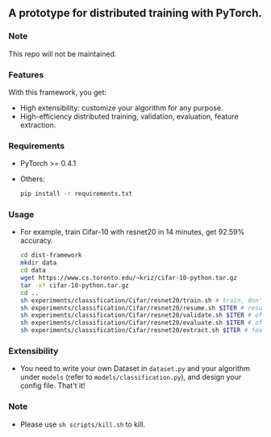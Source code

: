 ## A prototype for distributed training with PyTorch.

### Note
This repo will not be maintained.

### Features

With this framework, you get:

* High extensibility: customize your algorithm for any purpose.
* High-efficiency distributed training, validation, evaluation, feature extraction.

### Requirements

* PyTorch >= 0.4.1
* Others:

    ```sh
    pip install -r requirements.txt
    ```

### Usage

* For example, train Cifar-10 with resnet20 in 14 minutes, get 92.59% accuracy.

    ```sh
    cd dist-framework
    mkdir data
    cd data
    wget https://www.cs.toronto.edu/~kriz/cifar-10-python.tar.gz
    tar -xf cifar-10-python.tar.gz
    cd ..
    sh experiments/classification/Cifar/resnet20/train.sh # train, don't forget to open tensorboard for visualization
    sh experiments/classification/Cifar/resnet20/resume.sh $ITER # resume from iteration $ITER
    sh experiments/classification/Cifar/resnet20/validate.sh $ITER # offline validation
    sh experiments/classification/Cifar/resnet20/evaluate.sh $ITER # offline evaluation
    sh experiments/classification/Cifar/resnet20/extract.sh $ITER # feature extraction
    ```

### Extensibility

* You need to write your own Dataset in `dataset.py` and your algorithm under `models` (refer to `models/classification.py`), and design your config file. That't it!

### Note

* Please use `sh scripts/kill.sh` to kill.
